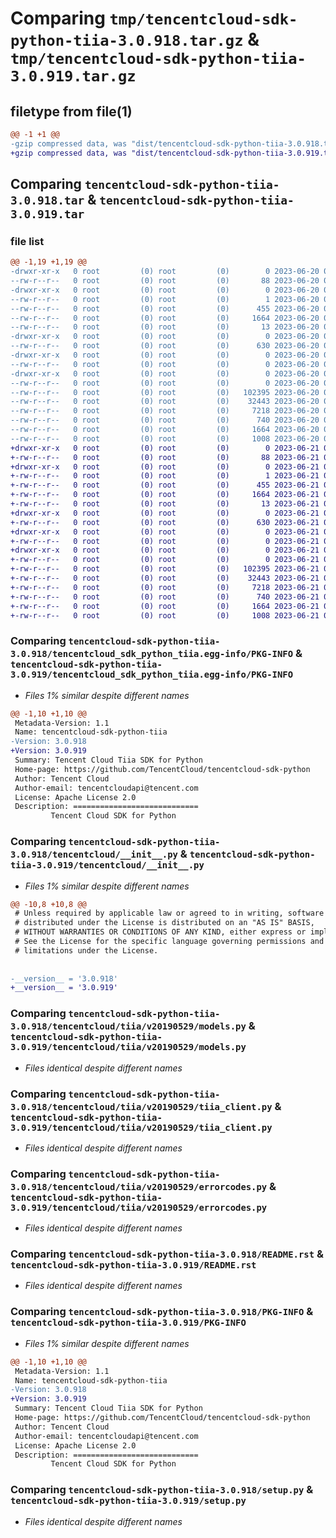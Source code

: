# Comparing `tmp/tencentcloud-sdk-python-tiia-3.0.918.tar.gz` & `tmp/tencentcloud-sdk-python-tiia-3.0.919.tar.gz`

## filetype from file(1)

```diff
@@ -1 +1 @@
-gzip compressed data, was "dist/tencentcloud-sdk-python-tiia-3.0.918.tar", last modified: Tue Jun 20 02:50:36 2023, max compression
+gzip compressed data, was "dist/tencentcloud-sdk-python-tiia-3.0.919.tar", last modified: Wed Jun 21 00:38:50 2023, max compression
```

## Comparing `tencentcloud-sdk-python-tiia-3.0.918.tar` & `tencentcloud-sdk-python-tiia-3.0.919.tar`

### file list

```diff
@@ -1,19 +1,19 @@
-drwxr-xr-x   0 root         (0) root         (0)        0 2023-06-20 02:50:36.000000 tencentcloud-sdk-python-tiia-3.0.918/
--rw-r--r--   0 root         (0) root         (0)       88 2023-06-20 02:50:36.000000 tencentcloud-sdk-python-tiia-3.0.918/setup.cfg
-drwxr-xr-x   0 root         (0) root         (0)        0 2023-06-20 02:50:36.000000 tencentcloud-sdk-python-tiia-3.0.918/tencentcloud_sdk_python_tiia.egg-info/
--rw-r--r--   0 root         (0) root         (0)        1 2023-06-20 02:50:36.000000 tencentcloud-sdk-python-tiia-3.0.918/tencentcloud_sdk_python_tiia.egg-info/dependency_links.txt
--rw-r--r--   0 root         (0) root         (0)      455 2023-06-20 02:50:36.000000 tencentcloud-sdk-python-tiia-3.0.918/tencentcloud_sdk_python_tiia.egg-info/SOURCES.txt
--rw-r--r--   0 root         (0) root         (0)     1664 2023-06-20 02:50:36.000000 tencentcloud-sdk-python-tiia-3.0.918/tencentcloud_sdk_python_tiia.egg-info/PKG-INFO
--rw-r--r--   0 root         (0) root         (0)       13 2023-06-20 02:50:36.000000 tencentcloud-sdk-python-tiia-3.0.918/tencentcloud_sdk_python_tiia.egg-info/top_level.txt
-drwxr-xr-x   0 root         (0) root         (0)        0 2023-06-20 02:50:36.000000 tencentcloud-sdk-python-tiia-3.0.918/tencentcloud/
--rw-r--r--   0 root         (0) root         (0)      630 2023-06-20 02:50:36.000000 tencentcloud-sdk-python-tiia-3.0.918/tencentcloud/__init__.py
-drwxr-xr-x   0 root         (0) root         (0)        0 2023-06-20 02:50:36.000000 tencentcloud-sdk-python-tiia-3.0.918/tencentcloud/tiia/
--rw-r--r--   0 root         (0) root         (0)        0 2023-06-20 02:50:36.000000 tencentcloud-sdk-python-tiia-3.0.918/tencentcloud/tiia/__init__.py
-drwxr-xr-x   0 root         (0) root         (0)        0 2023-06-20 02:50:36.000000 tencentcloud-sdk-python-tiia-3.0.918/tencentcloud/tiia/v20190529/
--rw-r--r--   0 root         (0) root         (0)        0 2023-06-20 02:50:36.000000 tencentcloud-sdk-python-tiia-3.0.918/tencentcloud/tiia/v20190529/__init__.py
--rw-r--r--   0 root         (0) root         (0)   102395 2023-06-20 02:50:36.000000 tencentcloud-sdk-python-tiia-3.0.918/tencentcloud/tiia/v20190529/models.py
--rw-r--r--   0 root         (0) root         (0)    32443 2023-06-20 02:50:36.000000 tencentcloud-sdk-python-tiia-3.0.918/tencentcloud/tiia/v20190529/tiia_client.py
--rw-r--r--   0 root         (0) root         (0)     7218 2023-06-20 02:50:36.000000 tencentcloud-sdk-python-tiia-3.0.918/tencentcloud/tiia/v20190529/errorcodes.py
--rw-r--r--   0 root         (0) root         (0)      740 2023-06-20 02:50:36.000000 tencentcloud-sdk-python-tiia-3.0.918/README.rst
--rw-r--r--   0 root         (0) root         (0)     1664 2023-06-20 02:50:36.000000 tencentcloud-sdk-python-tiia-3.0.918/PKG-INFO
--rw-r--r--   0 root         (0) root         (0)     1008 2023-06-20 02:50:36.000000 tencentcloud-sdk-python-tiia-3.0.918/setup.py
+drwxr-xr-x   0 root         (0) root         (0)        0 2023-06-21 00:38:50.000000 tencentcloud-sdk-python-tiia-3.0.919/
+-rw-r--r--   0 root         (0) root         (0)       88 2023-06-21 00:38:50.000000 tencentcloud-sdk-python-tiia-3.0.919/setup.cfg
+drwxr-xr-x   0 root         (0) root         (0)        0 2023-06-21 00:38:50.000000 tencentcloud-sdk-python-tiia-3.0.919/tencentcloud_sdk_python_tiia.egg-info/
+-rw-r--r--   0 root         (0) root         (0)        1 2023-06-21 00:38:50.000000 tencentcloud-sdk-python-tiia-3.0.919/tencentcloud_sdk_python_tiia.egg-info/dependency_links.txt
+-rw-r--r--   0 root         (0) root         (0)      455 2023-06-21 00:38:50.000000 tencentcloud-sdk-python-tiia-3.0.919/tencentcloud_sdk_python_tiia.egg-info/SOURCES.txt
+-rw-r--r--   0 root         (0) root         (0)     1664 2023-06-21 00:38:50.000000 tencentcloud-sdk-python-tiia-3.0.919/tencentcloud_sdk_python_tiia.egg-info/PKG-INFO
+-rw-r--r--   0 root         (0) root         (0)       13 2023-06-21 00:38:50.000000 tencentcloud-sdk-python-tiia-3.0.919/tencentcloud_sdk_python_tiia.egg-info/top_level.txt
+drwxr-xr-x   0 root         (0) root         (0)        0 2023-06-21 00:38:50.000000 tencentcloud-sdk-python-tiia-3.0.919/tencentcloud/
+-rw-r--r--   0 root         (0) root         (0)      630 2023-06-21 00:38:50.000000 tencentcloud-sdk-python-tiia-3.0.919/tencentcloud/__init__.py
+drwxr-xr-x   0 root         (0) root         (0)        0 2023-06-21 00:38:50.000000 tencentcloud-sdk-python-tiia-3.0.919/tencentcloud/tiia/
+-rw-r--r--   0 root         (0) root         (0)        0 2023-06-21 00:38:50.000000 tencentcloud-sdk-python-tiia-3.0.919/tencentcloud/tiia/__init__.py
+drwxr-xr-x   0 root         (0) root         (0)        0 2023-06-21 00:38:50.000000 tencentcloud-sdk-python-tiia-3.0.919/tencentcloud/tiia/v20190529/
+-rw-r--r--   0 root         (0) root         (0)        0 2023-06-21 00:38:50.000000 tencentcloud-sdk-python-tiia-3.0.919/tencentcloud/tiia/v20190529/__init__.py
+-rw-r--r--   0 root         (0) root         (0)   102395 2023-06-21 00:38:50.000000 tencentcloud-sdk-python-tiia-3.0.919/tencentcloud/tiia/v20190529/models.py
+-rw-r--r--   0 root         (0) root         (0)    32443 2023-06-21 00:38:50.000000 tencentcloud-sdk-python-tiia-3.0.919/tencentcloud/tiia/v20190529/tiia_client.py
+-rw-r--r--   0 root         (0) root         (0)     7218 2023-06-21 00:38:50.000000 tencentcloud-sdk-python-tiia-3.0.919/tencentcloud/tiia/v20190529/errorcodes.py
+-rw-r--r--   0 root         (0) root         (0)      740 2023-06-21 00:38:50.000000 tencentcloud-sdk-python-tiia-3.0.919/README.rst
+-rw-r--r--   0 root         (0) root         (0)     1664 2023-06-21 00:38:50.000000 tencentcloud-sdk-python-tiia-3.0.919/PKG-INFO
+-rw-r--r--   0 root         (0) root         (0)     1008 2023-06-21 00:38:50.000000 tencentcloud-sdk-python-tiia-3.0.919/setup.py
```

### Comparing `tencentcloud-sdk-python-tiia-3.0.918/tencentcloud_sdk_python_tiia.egg-info/PKG-INFO` & `tencentcloud-sdk-python-tiia-3.0.919/tencentcloud_sdk_python_tiia.egg-info/PKG-INFO`

 * *Files 1% similar despite different names*

```diff
@@ -1,10 +1,10 @@
 Metadata-Version: 1.1
 Name: tencentcloud-sdk-python-tiia
-Version: 3.0.918
+Version: 3.0.919
 Summary: Tencent Cloud Tiia SDK for Python
 Home-page: https://github.com/TencentCloud/tencentcloud-sdk-python
 Author: Tencent Cloud
 Author-email: tencentcloudapi@tencent.com
 License: Apache License 2.0
 Description: ============================
         Tencent Cloud SDK for Python
```

### Comparing `tencentcloud-sdk-python-tiia-3.0.918/tencentcloud/__init__.py` & `tencentcloud-sdk-python-tiia-3.0.919/tencentcloud/__init__.py`

 * *Files 1% similar despite different names*

```diff
@@ -10,8 +10,8 @@
 # Unless required by applicable law or agreed to in writing, software
 # distributed under the License is distributed on an "AS IS" BASIS,
 # WITHOUT WARRANTIES OR CONDITIONS OF ANY KIND, either express or implied.
 # See the License for the specific language governing permissions and
 # limitations under the License.
 
 
-__version__ = '3.0.918'
+__version__ = '3.0.919'
```

### Comparing `tencentcloud-sdk-python-tiia-3.0.918/tencentcloud/tiia/v20190529/models.py` & `tencentcloud-sdk-python-tiia-3.0.919/tencentcloud/tiia/v20190529/models.py`

 * *Files identical despite different names*

### Comparing `tencentcloud-sdk-python-tiia-3.0.918/tencentcloud/tiia/v20190529/tiia_client.py` & `tencentcloud-sdk-python-tiia-3.0.919/tencentcloud/tiia/v20190529/tiia_client.py`

 * *Files identical despite different names*

### Comparing `tencentcloud-sdk-python-tiia-3.0.918/tencentcloud/tiia/v20190529/errorcodes.py` & `tencentcloud-sdk-python-tiia-3.0.919/tencentcloud/tiia/v20190529/errorcodes.py`

 * *Files identical despite different names*

### Comparing `tencentcloud-sdk-python-tiia-3.0.918/README.rst` & `tencentcloud-sdk-python-tiia-3.0.919/README.rst`

 * *Files identical despite different names*

### Comparing `tencentcloud-sdk-python-tiia-3.0.918/PKG-INFO` & `tencentcloud-sdk-python-tiia-3.0.919/PKG-INFO`

 * *Files 1% similar despite different names*

```diff
@@ -1,10 +1,10 @@
 Metadata-Version: 1.1
 Name: tencentcloud-sdk-python-tiia
-Version: 3.0.918
+Version: 3.0.919
 Summary: Tencent Cloud Tiia SDK for Python
 Home-page: https://github.com/TencentCloud/tencentcloud-sdk-python
 Author: Tencent Cloud
 Author-email: tencentcloudapi@tencent.com
 License: Apache License 2.0
 Description: ============================
         Tencent Cloud SDK for Python
```

### Comparing `tencentcloud-sdk-python-tiia-3.0.918/setup.py` & `tencentcloud-sdk-python-tiia-3.0.919/setup.py`

 * *Files identical despite different names*

